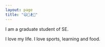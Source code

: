 ```yaml
---
layout: page
title: "😃🐶🏂🧉"
---
```

I am a graduate student of SE.

I love my life. I love sports, learning and food.

